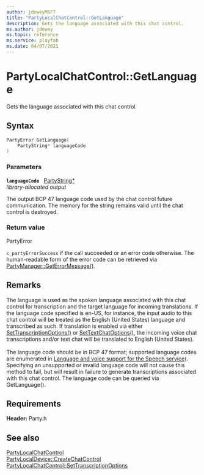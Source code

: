 ```yaml
---
author: jdeweyMSFT
title: "PartyLocalChatControl::GetLanguage"
description: Gets the language associated with this chat control.
ms.author: jdewey
ms.topic: reference
ms.service: playfab
ms.date: 04/07/2021
---
```


# PartyLocalChatControl::GetLanguage

Gets the language associated with this chat control.  

## Syntax  
  
```cpp
PartyError GetLanguage(  
    PartyString* languageCode  
)  
```  
  
### Parameters  
  
**`languageCode`** &nbsp; [PartyString*](../../../typedefs.md)  
*library-allocated output*  
  
The output BCP 47 language code used by the chat control future communication. The memory for the string remains valid until the chat control is destroyed.  

### Return value

PartyError
  
```c_partyErrorSuccess``` if the call succeeded or an error code otherwise. The human-readable form of the error code can be retrieved via [PartyManager::GetErrorMessage()](../../PartyManager/methods/partymanager_geterrormessage.md).
  
## Remarks  
  
The language is used as the spoken language associated with this chat control for transcription and the target language for incoming translations. If the language code specified is en-US, for instance, the input audio to this chat control will be treated as the English (United States) language and transcribed as such. If translation is enabled via either [SetTranscriptionOptions()](partylocalchatcontrol_settranscriptionoptions.md) or [SetTextChatOptions()](partylocalchatcontrol_settextchatoptions.md), the incoming voice chat transcriptions and/or text chat will be translated to English (United States). <br /><br /> The language code should be in BCP 47 format; supported language codes are enumerated in [Language and voice support for the Speech service](/azure/cognitive-services/speech-service/language-support)(. Specifying an unsupported or invalid language code will not cause this method to fail, but will result in failure to generate transcriptions associated with this chat control. The language code can be queried via GetLanguage().
  
## Requirements  
  
**Header:** Party.h
  
## See also

[PartyLocalChatControl](../partylocalchatcontrol.md)  
[PartyLocalDevice::CreateChatControl](../../PartyLocalDevice/methods/partylocaldevice_createchatcontrol.md)  
[PartyLocalChatControl::SetTranscriptionOptions](partylocalchatcontrol_settranscriptionoptions.md)
